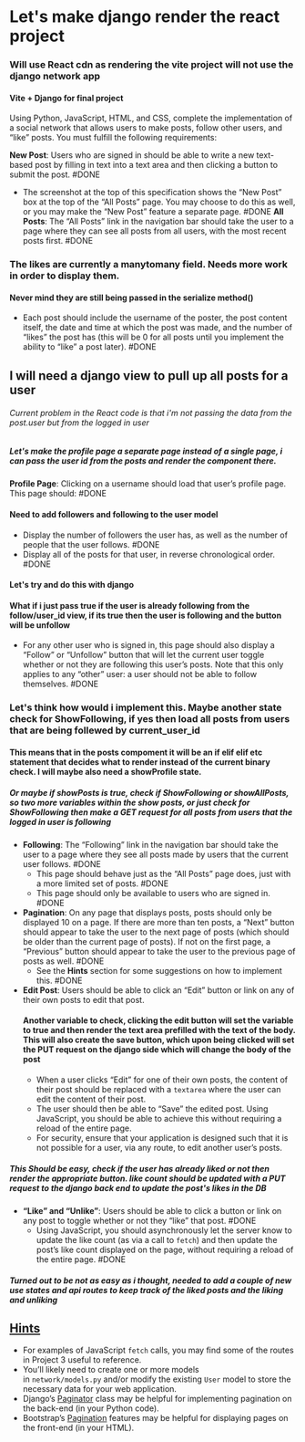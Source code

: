 
# Let's make django render the react project
### Will use React cdn as rendering the vite project will not use the django network app
#### Vite + Django for final project


Using Python, JavaScript, HTML, and CSS, complete the implementation of a social network that allows users to make posts, follow other users, and “like” posts. You must fulfill the following requirements:

**New Post**: Users who are signed in should be able to write a new text-based post by filling in text into a text area and then clicking a button to submit the post. #DONE 
- The screenshot at the top of this specification shows the “New Post” box at the top of the “All Posts” page. You may choose to do this as well, or you may make the “New Post” feature a separate page. #DONE 
**All Posts**: The “All Posts” link in the navigation bar should take the user to a page where they can see all posts from all users, with the most recent posts first. #DONE 
### The likes are currently a manytomany field. Needs more work in order to display them.
#### Never mind they are still being passed in the serialize method()
- Each post should include the username of the poster, the post content itself, the date and time at which the post was made, and the number of “likes” the post has (this will be 0 for all posts until you implement the ability to “like” a post later). #DONE 

## I will need a django view to pull up all posts for a user
###### Current problem in the React code is that i'm not passing the data from the post.user but from the logged in user
##### Let's make the profile page a separate page instead of a single page, i can pass the user id from the posts and render the component there.
**Profile Page**: Clicking on a username should load that user’s profile page. This page should: #DONE 
#### Need to add followers and following to the user model
- Display the number of followers the user has, as well as the number of people that the user follows. #DONE 
- Display all of the posts for that user, in reverse chronological order. #DONE 
#### Let's try and do this with django
#### What if i just pass true if the user is already following from the follow/user_id view, if its true then the user is following and the button will be unfollow
- For any other user who is signed in, this page should also display a “Follow” or “Unfollow” button that will let the current user toggle whether or not they are following this user’s posts. Note that this only applies to any “other” user: a user should not be able to follow themselves.  #DONE 

### Let's think how would i implement this. Maybe another state check for ShowFollowing, if yes then load all posts from users that are being follewed by current_user_id
#### This means that in the posts compoment it will be an if elif elif etc statement that decides what to render instead of the current binary check. I will maybe also need a showProfile state.
##### Or maybe if showPosts is true, check if ShowFollowing or showAllPosts, so two more variables within the show posts, or just check for ShowFollowing then make a GET request for all posts from users that the logged in user is following
-   **Following**: The “Following” link in the navigation bar should take the user to a page where they see all posts made by users that the current user follows. #DONE 
    -   This page should behave just as the “All Posts” page does, just with a more limited set of posts. #DONE 
    -   This page should only be available to users who are signed in. #DONE 
-   **Pagination**: On any page that displays posts, posts should only be displayed 10 on a page. If there are more than ten posts, a “Next” button should appear to take the user to the next page of posts (which should be older than the current page of posts). If not on the first page, a “Previous” button should appear to take the user to the previous page of posts as well. #DONE 
    -   See the **Hints** section for some suggestions on how to implement this. #DONE 
-   **Edit Post**: Users should be able to click an “Edit” button or link on any of their own posts to edit that post.
	#### Another variable to check, clicking the edit button will set the variable to true and then render the text area prefilled with the text of the body. This will also create the save button, which upon being clicked will set the PUT request on the django side which will change the body of the post
    -   When a user clicks “Edit” for one of their own posts, the content of their post should be replaced with a `textarea` where the user can edit the content of their post.
    -   The user should then be able to “Save” the edited post. Using JavaScript, you should be able to achieve this without requiring a reload of the entire page.
    -   For security, ensure that your application is designed such that it is not possible for a user, via any route, to edit another user’s posts.

##### This Should be easy, check if the user has already liked or not then render the appropriate button. like count should be updated with a PUT request to the django back end to update the post's likes in the DB
-   **“Like” and “Unlike”**: Users should be able to click a button or link on any post to toggle whether or not they “like” that post. #DONE 
    -   Using JavaScript, you should asynchronously let the server know to update the like count (as via a call to `fetch`) and then update the post’s like count displayed on the page, without requiring a reload of the entire page. #DONE 

##### Turned out to be not as easy as i thought, needed to add a couple of new use states and api routes to keep track of the liked posts and the liking and unliking


## [Hints](https://cs50.harvard.edu/web/2020/projects/4/network/#hints)

-   For examples of JavaScript `fetch` calls, you may find some of the routes in Project 3 useful to reference.
-   You’ll likely need to create one or more models in `network/models.py` and/or modify the existing `User` model to store the necessary data for your web application.
-   Django’s [Paginator](https://docs.djangoproject.com/en/4.0/topics/pagination/) class may be helpful for implementing pagination on the back-end (in your Python code).
-   Bootstrap’s [Pagination](https://getbootstrap.com/docs/4.4/components/pagination/) features may be helpful for displaying pages on the front-end (in your HTML).
